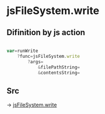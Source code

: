 # jsFileSystem.write

## Difinition by js action

```js.js

var=runWrite
	?func=jsFileSystem.write
		?args=
			&filePathString=
			&contentsString=
```

## Src

-> [jsFileSystem.write](https://github.com/puutaro/CommandClick/blob/master/app/src/main/java/com/puutaro/commandclick/fragment_lib/terminal_fragment/js_interface/file/JsFileSystem.kt#L57)


